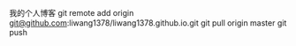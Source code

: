 我的个人博客
git remote add origin git@github.com:liwang1378/liwang1378.github.io.git
git pull origin master 
git push